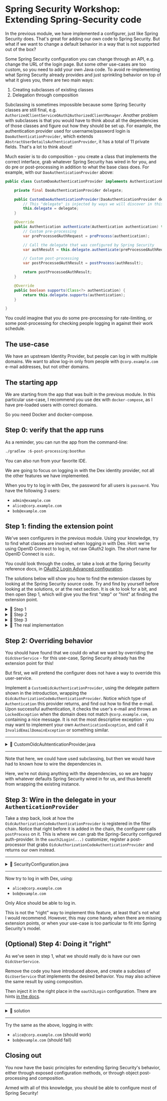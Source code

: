 # Spring Security Workshop: Extending Spring-Security code

In the previous module, we have implemented a configurer, just like Spring Security does. That's
great for adding our own code to Spring Security. But what if we want to change a default behavior
in a way that is not supported out of the box?

Some Spring Security configuration you can change through an API, e.g. change the URL of the login
page. But some other use-cases are too custom, so you need to add your own Java code. To avoid
re-implementing what Spring Security already provides and just sprinkling behavior on top of what it
gives you, there are two main ways:

1. Creating subclasses of existing classes
2. Delegation through composition

Subclassing is sometimes impossible because some Spring Security classes are still final, e.g.
`AuthorizedClientServiceOAuth2AuthorizedClientManager`. Another problem with subclasses is that you
would have to think about all the dependencies of those classes and figure out how they should be
set up. For example, the authentication provider used for username/password login is
`DaoAuthenticationProvider`, which extends `AbstractUserDetailsAuthenticationProvider`, it has a
total of 11 private fields. That's a lot to think about!

Much easier is to do composition - you create a class that implements the correct interface, grab
whatever Spring Security has wired in for you, and do pre or post-processing in addition to what the
base class does. For example, with our `DaoAuthenticationProvider` above:

```java
public class CustomDaoAuthenticationProvider implements AuthenticationProvider {

    private final DaoAuthenticationProvider delegate;

    public CustomDaoAuthenticationProvider(DaoAuthenticationProvider delegate) {
        // This "delegate" is injected by ways we will discover in this module
        this.delegate = delegate;
    }

    @Override
    public Authentication authenticate(Authentication authentication) throws AuthenticationException {
        // Custom pre-processing
        var preProcessedAuthRequest = preProcess(authentication);

        // Call the delegate that was configured by Spring Security
        var authResult = this.delegate.authenticate(preProcessedAuthRequest);

        // Custom post-processing
        var postProcessedAuthResult = postProcess(authResult);

        return postProcessedAuthResult;
    }

    @Override
    public boolean supports(Class<?> authentication) {
        return this.delegate.supports(authentication);
    }

}
```

You could imagine that you do some pre-processing for rate-limiting, or some post-processing for
checking people logging in against their work schedule.

## The use-case

We have an upstream Identity Provider, but people can log in with multiple domains. We want to allow
log-in only from people with `@corp.example.com` e-mail addresses, but not other domains.

## The starting app

We are starting from the app that was built in the previous module. In this particular use-case, I
recommend you use dex with `docker-compose`, as I have pre-loaded users with correct domains.

So you need Docker and docker-compose.

## Step 0: verify that the app runs

As a reminder, you can run the app from the command-line:

```bash
./gradlew :6-post-processing:bootRun
```

You can also run from your favorite IDE.

We are going to focus on logging in with the Dex identity provider, not all the other features we
have implemented.

When you try to log in with Dex, the password for all users is `password`. You have the following 3
users:

- `admin@example.com`
- `alice@corp.example.com`
- `bob@example.com`

## Step 1: finding the extension point

We've seen configurers in the previous module. Using your knowledge, try to find what classes are
involved when logging in with Dex. Hint: we're using OpenID Connect to log in, not raw OAuth2 login.
The short name for OpenID Connect is `oidc`.

You could look through the codes, or take a look at the Spring Security reference docs, in
[OAuth2 Login Advanced configuration](https://docs.spring.io/spring-security/reference/servlet/oauth2/login/advanced.html).

The solutions below will show you how to find the extension classes by looking at the Spring Security source code. Try
and find by yourself before looking at the solutions, or at the next section. It is ok to look for a bit, and then open
Step 1, which will give you the first "step" or "hint" at finding the extension point.

<details>
<summary>📖 Step 1</summary>

Open and read through the `OAuth2LoginConfigurer`. You'll find that's what is used when you do
`.oauth2Login()`.

</details>

<details>
<summary>📖 Step 2</summary>

Look for `AuthenticationProvider` classes, as this is where authentication happens.

</details>

<details>
<summary>📖 Step 3</summary>

You'll find two `AuthenticationProvider`s:

- `OAuth2LoginAuthenticationProvider`
- `OidcAuthorizationCodeAuthenticationProvider`

Notice how they are customized with calling `.setXXX()` methods - you don't want to understand that
logic, you trust Spring Security to do The Right Thing™.

As mentioned above, you want to take a closer look at `OidcAuthorizationCodeAuthenticationProvider`,
as that the auth provider that deals with OpenID Connect.

</details>

<details>
<summary>📖 The real implementation</summary>

Read the `OidcAuthorizationCodeAuthenticationProvider` javadoc carefully. You should find that loading the user and its
attributes, including the e-mail, is done through an `OidcUserService`.

</details>

## Step 2: Overriding behavior

You should have found that we could do what we want by overriding the `OidcUserService` - for this
use-case, Spring Security already has the extension point for this!

But first, we will pretend the configurer does not have a way to override this user-service.

Implement a `CustomOidcAuthenticationProvider`, using the delegate pattern shown in the
introduction, wrapping the `OidcAuthorizationCodeAuthenticationProvider`. Notice which type of
`Authentication` this provider returns, and find out how to find the e-mail. Upon successful
authentication, it checks the user's e-mail and throws an `LockedException` when the domain does not
match `@corp.example.com`, containing a nice message. It is not the most descriptive exception - you may want to
implement your own `AuthenticationException`, and call it `InvalidEmailDomainException` or something similar.

---

<details>

<summary>📖 CustomOidcAuhtenticationProvider.java</summary>

```java
public class CustomOidcAuthenticationProvider implements AuthenticationProvider {

    private final OidcAuthorizationCodeAuthenticationProvider delegate;
    private String AUTHORIZED_DOMAIN = "corp.example.com";

    public CustomOidcAuthenticationProvider(OidcAuthorizationCodeAuthenticationProvider delegate) {
        this.delegate = delegate;
    }

    @Override
    public Authentication authenticate(Authentication authentication) throws AuthenticationException {
        OAuth2LoginAuthenticationToken authResult = (OAuth2LoginAuthenticationToken) delegate
                .authenticate(authentication);

        var user = ((OidcUser) authResult.getPrincipal());
        var domain = user.getEmail().split("@")[1];
        if (!domain.equals(AUTHORIZED_DOMAIN)) {
            throw new LockedException(
                    "Cannot log in because email has domain [@%s]. Only emails with domain [%s] are accepted."
                            .formatted(domain, AUTHORIZED_DOMAIN));
        }

        return authResult;
    }

    @Override
    public boolean supports(Class<?> authentication) {
        return delegate.supports(authentication);
    }
}
```

</details>

---

Note that here, we could have used subclassing, but then we would have had to known how to wire the
dependencies in.

Here, we're not doing anything with the dependencies, so we are happy with whatever defaults Spring
Security wired in for us, and thus benefit from wrapping the existing instance.

## Step 3: Wire in the delegate in your `AuthenticationProvider`

Take a step back, look at how the `OidcAuthorizationCodeAuthenticationProvider` is registered in the
filter chain. Notice that right before it is added in the chain, the configurer calls `postProcess`
on it. This is where we can grab the Spring-Security configured auth-provider. In the
`oauth2Login(...)` customizer, register a post-processor that grabs
`OidcAuthorizationCodeAuthenticationProvider` and returns our own instead.

---

<details>

<summary>📖 SecurityConfiguration.java</summary>

```java
public class SecurityConfiguration {

    @Bean
    public SecurityFilterChain securityFilterChain(HttpSecurity http) throws Exception {
        // ...
        return http
                // ...
                .oauth2Login(oidc -> {
                    oidc.defaultSuccessUrl("/private");
                    oidc.withObjectPostProcessor(
                            // Note: this is an anonymous implementation, but you could
                            // make a real class out of it.
                            new ObjectPostProcessor<AuthenticationProvider>() {
                                @Override
                                public <O extends AuthenticationProvider> O postProcess(O object) {
                                    if (object instanceof OidcAuthorizationCodeAuthenticationProvider oidcProvider) {
                                        return (O) new CustomOidcAuthenticationProvider(oidcProvider);
                                    }
                                    return object;
                                }

                            });
                })
                // ...
                .build();
    }

    // ...

}
```

</details>

---

Now try to log in with Dex, using:

- `alice@corp.example.com`
- `bob@example.com`

Only Alice should be able to log in.

This is not the "right" way to implement this feature, at least that's not what I would recommend.
However, this may come handy when there are missing extension points, or when your use-case is too
particular to fit into Spring Security's model.

## (Optional) Step 4: Doing it "right"

As we've seen in step 1, what we should really do is have our own `OidcUserService`.

Remove the code you have introduced above, and create a subclass of `OicUserService` that implements
the desired behavior. You may also achieve the same result by using composition.

Then inject it in the right place in the `oauth2Login` configuration. There are hints
[in the docs](https://docs.spring.io/spring-security/reference/servlet/oauth2/login/advanced.html).

---

<details>

<summary>📖 solution</summary>

DomainAwareOidcUserService.java:

```java
public class DomainAwareOidcUserService extends OidcUserService {

    private String AUTHORIZED_DOMAIN = "corp.example.com";

    @Override
    public OidcUser loadUser(OidcUserRequest userRequest) throws OAuth2AuthenticationException {
        var oidcUser = super.loadUser(userRequest);
        var domain = oidcUser.getEmail().split("@")[1];
        if (!domain.equals(AUTHORIZED_DOMAIN)) {
            throw new OAuth2AuthenticationException(
                    new OAuth2Error("invalid_domain"),
                    "Cannot log in because email has domain [@%s]. Only emails with domain [%s] are accepted."
                            .formatted(domain, AUTHORIZED_DOMAIN));
        }
        return oidcUser;
    }
}
```

SecurityConfiguration.java

```java
public class SecurityConfiguration {

    @Bean
    public SecurityFilterChain securityFilterChain(HttpSecurity http) throws Exception {
        // ...
        return http
                // ...
                .oauth2Login(oidc -> {
                    oidc.defaultSuccessUrl("/private");
                    oidc.userInfoEndpoint(ui -> {
                        ui.oidcUserService(new DomainAwareOidcUserService());
                    });
                })
                // ...
                .build();
    }
}
```

</details>

---

Try the same as the above, logging in with:

- `alice@corp.example.com` (should work)
- `bob@example.com` (should fail)

## Closing out

You now have the basic principles for extending Spring Security's behavior, either through exposed
configuration methods, or through object post-processing and composition.

Armed with all of this knowledge, you should be able to configure most of Spring Security!
